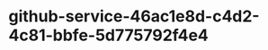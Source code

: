 github-service-46ac1e8d-c4d2-4c81-bbfe-5d775792f4e4
===================================================
